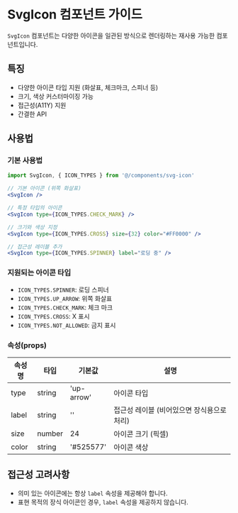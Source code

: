 # SvgIcon 컴포넌트 가이드

`SvgIcon` 컴포넌트는 다양한 아이콘을 일관된 방식으로 렌더링하는 재사용 가능한 컴포넌트입니다.

## 특징
- 다양한 아이콘 타입 지원 (화살표, 체크마크, 스피너 등)
- 크기, 색상 커스터마이징 가능
- 접근성(A11Y) 지원
- 간결한 API

## 사용법

### 기본 사용법

```jsx
import SvgIcon, { ICON_TYPES } from '@/components/svg-icon'

// 기본 아이콘 (위쪽 화살표)
<SvgIcon />

// 특정 타입의 아이콘
<SvgIcon type={ICON_TYPES.CHECK_MARK} />

// 크기와 색상 지정
<SvgIcon type={ICON_TYPES.CROSS} size={32} color="#FF0000" />

// 접근성 레이블 추가
<SvgIcon type={ICON_TYPES.SPINNER} label="로딩 중" />
```

### 지원되는 아이콘 타입

- `ICON_TYPES.SPINNER`: 로딩 스피너
- `ICON_TYPES.UP_ARROW`: 위쪽 화살표
- `ICON_TYPES.CHECK_MARK`: 체크 마크
- `ICON_TYPES.CROSS`: X 표시
- `ICON_TYPES.NOT_ALLOWED`: 금지 표시

### 속성(props)

| 속성명 | 타입 | 기본값 | 설명 |
|--------|------|--------|------|
| type | string | 'up-arrow' | 아이콘 타입 |
| label | string | '' | 접근성 레이블 (비어있으면 장식용으로 처리) |
| size | number | 24 | 아이콘 크기 (픽셀) |
| color | string | '#525577' | 아이콘 색상 |

## 접근성 고려사항

- 의미 있는 아이콘에는 항상 `label` 속성을 제공해야 합니다.
- 표현 목적의 장식 아이콘인 경우, `label` 속성을 제공하지 않습니다.